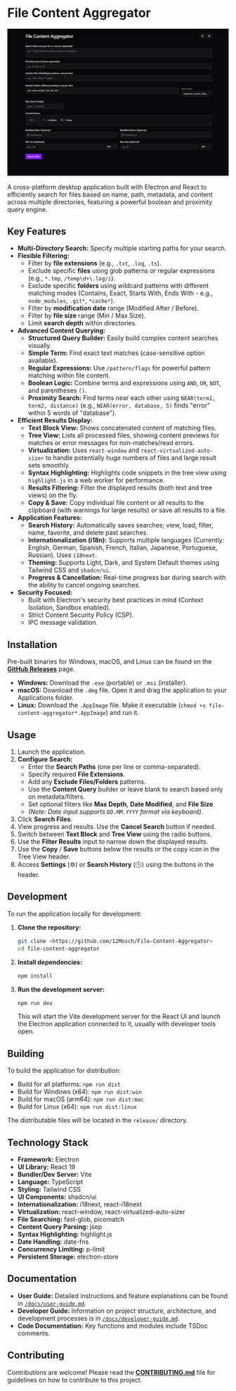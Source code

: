 # File Content Aggregator

![App Screenshot](<./docs/Screenshots/AppScreenshot.png>)

A cross-platform desktop application built with Electron and React to efficiently search for files based on name, path, metadata, and content across multiple directories, featuring a powerful boolean and proximity query engine.

## Key Features

*   **Multi-Directory Search:** Specify multiple starting paths for your search.
*   **Flexible Filtering:**
    *   Filter by **file extensions** (e.g., `.txt`, `.log`, `.ts`).
    *   Exclude specific **files** using glob patterns or regular expressions (e.g., `*.tmp`, `/temp\d+\.log/i`).
    *   Exclude specific **folders** using wildcard patterns with different matching modes (Contains, Exact, Starts With, Ends With - e.g., `node_modules`, `.git*`, `*cache*`).
    *   Filter by **modification date** range (Modified After / Before).
    *   Filter by **file size** range (Min / Max Size).
    *   Limit **search depth** within directories.
*   **Advanced Content Querying:**
    *   **Structured Query Builder:** Easily build complex content searches visually.
    *   **Simple Term:** Find exact text matches (case-sensitive option available).
    *   **Regular Expressions:** Use `/pattern/flags` for powerful pattern matching within file content.
    *   **Boolean Logic:** Combine terms and expressions using `AND`, `OR`, `NOT`, and parentheses `()`.
    *   **Proximity Search:** Find terms near each other using `NEAR(term1, term2, distance)` (e.g., `NEAR(error, database, 5)` finds "error" within 5 words of "database").
*   **Efficient Results Display:**
    *   **Text Block View:** Shows concatenated content of matching files.
    *   **Tree View:** Lists all processed files, showing content previews for matches or error messages for non-matches/read errors.
    *   **Virtualization:** Uses `react-window` and `react-virtualized-auto-sizer` to handle potentially huge numbers of files and large result sets smoothly.
    *   **Syntax Highlighting:** Highlights code snippets in the tree view using `highlight.js` in a web worker for performance.
    *   **Results Filtering:** Filter the displayed results (both text and tree views) on the fly.
    *   **Copy & Save:** Copy individual file content or all results to the clipboard (with warnings for large results) or save all results to a file.
*   **Application Features:**
    *   **Search History:** Automatically saves searches; view, load, filter, name, favorite, and delete past searches.
    *   **Internationalization (i18n):** Supports multiple languages (Currently: English, German, Spanish, French, Italian, Japanese, Portuguese, Russian). Uses `i18next`.
    *   **Theming:** Supports Light, Dark, and System Default themes using Tailwind CSS and `shadcn/ui`.
    *   **Progress & Cancellation:** Real-time progress bar during search with the ability to cancel ongoing searches.
*   **Security Focused:**
    *   Built with Electron's security best practices in mind (Context Isolation, Sandbox enabled).
    *   Strict Content Security Policy (CSP).
    *   IPC message validation.

## Installation

Pre-built binaries for Windows, macOS, and Linux can be found on the [**GitHub Releases**](<https://github.com/12Mosch/File-Content-Aggregator/releases>) page.

*   **Windows:** Download the `.exe` (portable) or `.msi` (installer).
*   **macOS:** Download the `.dmg` file. Open it and drag the application to your Applications folder.
*   **Linux:** Download the `.AppImage` file. Make it executable (`chmod +x file-content-aggregator*.AppImage`) and run it.

## Usage

1.  Launch the application.
2.  **Configure Search:**
    *   Enter the **Search Paths** (one per line or comma-separated).
    *   Specify required **File Extensions**.
    *   Add any **Exclude Files/Folders** patterns.
    *   Use the **Content Query** builder or leave blank to search based only on metadata/filters.
    *   Set optional filters like **Max Depth**, **Date Modified**, and **File Size**.
    *   *(Note: Date input supports `DD.MM.YYYY` format via keyboard)*.
3.  Click **Search Files**.
4.  View progress and results. Use the **Cancel Search** button if needed.
5.  Switch between **Text Block** and **Tree View** using the radio buttons.
6.  Use the **Filter Results** input to narrow down the displayed results.
7.  Use the **Copy** / **Save** buttons below the results or the copy icon in the Tree View header.
8.  Access **Settings** (⚙️) or **Search History** (🕒) using the buttons in the header.

## Development

To run the application locally for development:

1.  **Clone the repository:**
    ```bash
    git clone <https://github.com/12Mosch/File-Content-Aggregator>
    cd file-content-aggregator
    ```
2.  **Install dependencies:**
    ```bash
    npm install
    ```
3.  **Run the development server:**
    ```bash
    npm run dev
    ```
    This will start the Vite development server for the React UI and launch the Electron application connected to it, usually with developer tools open.

## Building

To build the application for distribution:

*   Build for all platforms: `npm run dist`
*   Build for Windows (x64): `npm run dist:win`
*   Build for macOS (arm64): `npm run dist:mac`
*   Build for Linux (x64): `npm run dist:linux`

The distributable files will be located in the `release/` directory.

## Technology Stack

*   **Framework:** Electron
*   **UI Library:** React 19
*   **Bundler/Dev Server:** Vite
*   **Language:** TypeScript
*   **Styling:** Tailwind CSS
*   **UI Components:** shadcn/ui
*   **Internationalization:** i18next, react-i18next
*   **Virtualization:** react-window, react-virtualized-auto-sizer
*   **File Searching:** fast-glob, picomatch
*   **Content Query Parsing:** jsep
*   **Syntax Highlighting:** highlight.js
*   **Date Handling:** date-fns
*   **Concurrency Limiting:** p-limit
*   **Persistent Storage:** electron-store

## Documentation

*   **User Guide:** Detailed instructions and feature explanations can be found in [`/docs/user-guide.md`](./docs/user-guide.md).
*   **Developer Guide:** Information on project structure, architecture, and development processes is in [`/docs/developer-guide.md`](./docs/developer-guide.md).
*   **Code Documentation:** Key functions and modules include TSDoc comments.

## Contributing

Contributions are welcome! Please read the [**CONTRIBUTING.md**](./CONTRIBUTING.md) file for guidelines on how to contribute to this project.
